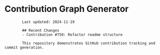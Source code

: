 # Contribution Graph Generator
            
            Last updated: 2024-11-19
            
            ## Recent Changes
            - Contribution #750: Refactor readme structure
            
            This repository demonstrates GitHub contribution tracking and commit generation.
        